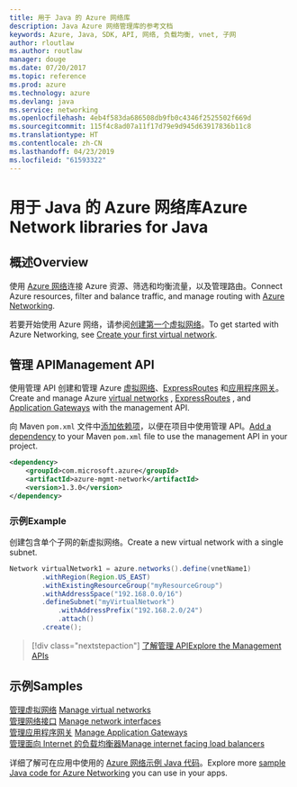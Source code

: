 ```yaml
---
title: 用于 Java 的 Azure 网络库
description: Java Azure 网络管理库的参考文档
keywords: Azure, Java, SDK, API, 网络, 负载均衡, vnet, 子网
author: rloutlaw
ms.author: routlaw
manager: douge
ms.date: 07/20/2017
ms.topic: reference
ms.prod: azure
ms.technology: azure
ms.devlang: java
ms.service: networking
ms.openlocfilehash: 4eb4f583da686508db9fb0c4346f2525502f669d
ms.sourcegitcommit: 115f4c8ad07a11f17d79e9d945d63917836b11c8
ms.translationtype: HT
ms.contentlocale: zh-CN
ms.lasthandoff: 04/23/2019
ms.locfileid: "61593322"
---
```

# <a name="azure-network-libraries-for-java"></a><span data-ttu-id="63438-104">用于 Java 的 Azure 网络库</span><span class="sxs-lookup"><span data-stu-id="63438-104">Azure Network libraries for Java</span></span>

## <a name="overview"></a><span data-ttu-id="63438-105">概述</span><span class="sxs-lookup"><span data-stu-id="63438-105">Overview</span></span>

<span data-ttu-id="63438-106">使用 [Azure 网络](/azure/networking/networking-overview)连接 Azure 资源、筛选和均衡流量，以及管理路由。</span><span class="sxs-lookup"><span data-stu-id="63438-106">Connect Azure resources, filter and balance traffic, and manage routing with [Azure Networking](/azure/networking/networking-overview).</span></span>

<span data-ttu-id="63438-107">若要开始使用 Azure 网络，请参阅[创建第一个虚拟网络](/azure/virtual-network/virtual-network-get-started-vnet-subnet)。</span><span class="sxs-lookup"><span data-stu-id="63438-107">To get started with Azure Networking, see [Create your first virtual network](/azure/virtual-network/virtual-network-get-started-vnet-subnet).</span></span>

## <a name="management-api"></a><span data-ttu-id="63438-108">管理 API</span><span class="sxs-lookup"><span data-stu-id="63438-108">Management API</span></span>

<span data-ttu-id="63438-109">使用管理 API 创建和管理 Azure [虚拟网络](/azure/virtual-network/virtual-networks-overview)、[ExpressRoutes](/azure/expressroute/) 和[应用程序网关](/azure/application-gateway/)。</span><span class="sxs-lookup"><span data-stu-id="63438-109">Create and manage Azure [virtual networks](/azure/virtual-network/virtual-networks-overview) , [ExpressRoutes](/azure/expressroute/) , and [Application Gateways](/azure/application-gateway/) with the management API.</span></span>

<span data-ttu-id="63438-110">向 Maven `pom.xml` 文件中[添加依赖项](https://maven.apache.org/guides/getting-started/index.html#How_do_I_use_external_dependencies)，以便在项目中使用管理 API。</span><span class="sxs-lookup"><span data-stu-id="63438-110">[Add a dependency](https://maven.apache.org/guides/getting-started/index.html#How_do_I_use_external_dependencies) to your Maven `pom.xml` file to use the management API in your project.</span></span>  

```XML
<dependency>
    <groupId>com.microsoft.azure</groupId>
    <artifactId>azure-mgmt-network</artifactId>
    <version>1.3.0</version>
</dependency>
```   

### <a name="example"></a><span data-ttu-id="63438-111">示例</span><span class="sxs-lookup"><span data-stu-id="63438-111">Example</span></span>

<span data-ttu-id="63438-112">创建包含单个子网的新虚拟网络。</span><span class="sxs-lookup"><span data-stu-id="63438-112">Create a new virtual network with a single subnet.</span></span>

```java
Network virtualNetwork1 = azure.networks().define(vnetName1)
        .withRegion(Region.US_EAST)
        .withExistingResourceGroup("myResourceGroup")
        .withAddressSpace("192.168.0.0/16")
        .defineSubnet("myVirtualNetwork")
            .withAddressPrefix("192.168.2.0/24")
            .attach()
        .create();
```

> [!div class="nextstepaction"]
> [<span data-ttu-id="63438-113">了解管理 API</span><span class="sxs-lookup"><span data-stu-id="63438-113">Explore the Management APIs</span></span>](/java/api/overview/azure/networking/management)

## <a name="samples"></a><span data-ttu-id="63438-114">示例</span><span class="sxs-lookup"><span data-stu-id="63438-114">Samples</span></span>

<span data-ttu-id="63438-115">[管理虚拟网络](https://github.com/Azure-Samples/network-java-manage-virtual-network) </span><span class="sxs-lookup"><span data-stu-id="63438-115">[Manage virtual networks](https://github.com/Azure-Samples/network-java-manage-virtual-network) </span></span>  
<span data-ttu-id="63438-116">[管理网络接口](https://github.com/Azure-Samples/network-java-manage-network-interface) </span><span class="sxs-lookup"><span data-stu-id="63438-116">[Manage network interfaces](https://github.com/Azure-Samples/network-java-manage-network-interface) </span></span>  
<span data-ttu-id="63438-117">[管理应用程序网关](https://github.com/Azure-Samples/application-gateway-java-manage-simple-application-gateways) </span><span class="sxs-lookup"><span data-stu-id="63438-117">[Manage Application Gateways](https://github.com/Azure-Samples/application-gateway-java-manage-simple-application-gateways) </span></span>  
[<span data-ttu-id="63438-118">管理面向 Internet 的负载均衡器</span><span class="sxs-lookup"><span data-stu-id="63438-118">Manage internet facing load balancers</span></span>](https://github.com/Azure-Samples/network-java-manage-internet-facing-load-balancers)   

<span data-ttu-id="63438-119">详细了解可在应用中使用的 [Azure 网络示例 Java 代码](https://azure.microsoft.com/resources/samples/?platform=java&term=network)。</span><span class="sxs-lookup"><span data-stu-id="63438-119">Explore more [sample Java code for Azure Networking](https://azure.microsoft.com/resources/samples/?platform=java&term=network) you can use in your apps.</span></span>
